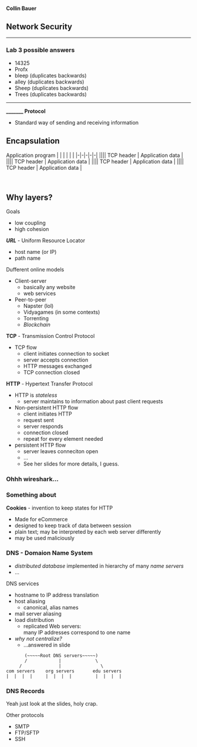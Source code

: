 <style>
td {
    border-style: dashed;
    border-width: 1px;
}
</style>
#### Collin Bauer

## Network Security

---

### Lab 3 possible answers
- 14325
- Profx
- bleep (duplicates backwards)
- alley (duplicates backwards)
- Sheep (duplicates backwards)
- Trees (duplicates backwards)

---

**_______ Protocol**
- Standard way of sending and receiving information

## Encapsulation

Application program
| | | | | |
|-|-|-|-|-|
|||| TCP header | Application data |
|||| TCP header | Application data |
|||| TCP header | Application data |
|||| TCP header | Application data |

<br/>

## Why layers?

Goals
- low coupling
- high cohesion

***URL*** - Uniform Resource Locator
- host name (or IP)
- path name

Dufferent online models
- Client-server
  - basically any website
  - web services
- Peer-to-peer
  - Napster (lol)
  - Vidyagames (in some contexts)
  - Torrenting
  - *Blockchain*

**TCP** - Transmission Control Protocol
- TCP flow
  - client initiates connection to socket
  - server accepts connection
  - HTTP messages exchanged
  - TCP connection closed

**HTTP** - Hypertext Transfer Protocol
- HTTP is *stateless*
  - server maintains to information about past client requests
- Non-persistent HTTP flow
  - client initiates HTTP
  - request sent
  - server responds
  - connection closed
  - repeat for every element needed
- persistent HTTP flow
  - server leaves conneciton open
  - ...
  - See her slides for more details, I guess.




### Ohhh wireshark...

### Something about 

**Cookies** - invention to keep states for HTTP
- Made for eCommerce
- designed to keep track of data between session
- plain text; may be interpreted by each web server differently
- may be used maliciously


### DNS - Domaion Name System
- *distributed database* implemented in hierarchy of many *name servers*
- ...

DNS services
- hostname to IP address translation
- host aliasing
  - canonical, alias names
- mail server aliasing
- load distribution
  - replicated Web servers:  
    many IP addresses correspond to one name
- *why not centralize?*
  - ...answered in slide




```
       (~~~~~Root DNS servers~~~~~)
       /            |             \
     /              |               \
com servers    org servers       edu servers
|  |  |  |     |  |  |  |         |  |  |  |
```

### DNS Records

Yeah just look at the slides, holy crap.

Other protocols
- SMTP
- FTP/SFTP
- SSH